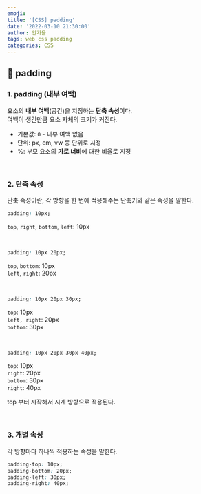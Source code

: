 ```yaml
---
emoji:
title: '[CSS] padding'
date: '2022-03-10 21:30:00'
author: 안가을
tags: web css padding
categories: CSS
---
```


## 💙 padding

### 1. padding (내부 여백)

요소의 **내부 여백**(공간)을 지정하는 **단축 속성**이다.<br />
여백이 생긴만큼 요소 자체의 크기가 커진다.

- 기본값: `0` - 내부 여백 없음
- 단위: px, em, vw 등 단위로 지정
- %: 부모 요소의 **가로 너비**에 대한 비율로 지정

<br />

### 2. 단축 속성

단축 속성이란, 각 방향을 한 번에 적용해주는 단축키와 같은 속성을 말한다.

```css
padding: 10px;
```

`top`, `right`, `bottom`, `left`: 10px

<br />

```css
padding: 10px 20px;
```

`top`, `bottom`: 10px<br />
`left`, `right`: 20px

<br />

```css
padding: 10px 20px 30px;
```

`top`: 10px<br />
`left, right`: 20px<br />
`bottom`: 30px

<br />

```css
padding: 10px 20px 30px 40px;
```

`top`: 10px<br />
`right`: 20px<br />
`bottom`: 30px<br />
`right`: 40px

top 부터 시작해서 시계 방향으로 적용된다.

<br />

### 3. 개별 속성

각 방향마다 하나씩 적용하는 속성을 말한다.

```css
padding-top: 10px;
padding-bottom: 20px;
padding-left: 30px;
padding-right: 40px;
```

<br />

```toc

```
